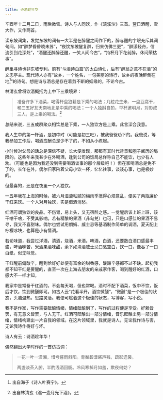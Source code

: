 ```yaml
---
title: 诗酒趁年华
---
```


辛酉年十二月二日，雨后微雪。诗人与人同饮，作《浣溪沙》三首。翌日酒醒，雪大作，又作两首。

读东坡词集，发觉东坡的词有一大半是在醉醒之间作下的，醉与醒的字眼充斥其词句间。如“醉梦昏昏晓未苏”，“夜饮东坡醒复醉，归来仿佛三更”，“醉漾轻舟，信流引到花深处”，“酒醒还醉醉还醒，一笑人间今古”，“持杯月下花前醉，休问荣枯事”。

醉里寻诗也非东坡专利。前有“斗酒诗白篇”的太白诗仙，后有“醉翁之意不在酒”的文忠亭主。现代诗人亦有“故乡，一个姓名，一句美丽的诗行，故乡的夜晚醉倒在地[^1]”的诗句。想是诗与酒总是存在着剪不断的姻缘的，不论今古。

林清玄曾将饮酒概括为上中下三乘境界：

> 准备许多下酒菜，喝得杯盘狼藉是下乘的喝法；几粒花生米、一盘豆腐干，和三五好友天南地北是中乘的喝法；一个人独斟自酌，举杯邀明月，对影成三人，是上乘的喝法。[^2]

总结来说，三五成群聚众相饮总是下乘，一人独饮方是上乘。此言深合我意。

我人生中的第一杯酒，是初中时（可能是初三吧），被我爸爸劝下的。我爸说，等我参加工作后，喝酒应酬总是少不了的，不如从小练起。

小时候对父母的话总是深信不疑，长大便发现，那都有其时代背景和圈子阅历的局限的。这些年来我甚少在外喝酒，逢到公司的饭局总佯称自己不能饮，也少有人劝。（可能也是因为我还没到需要喝酒谈事的那个层级吧！）但在家喝酒总是免不了的，长年在外，偶尔归家陪着父母小饮一杯，忆忆往事，谈谈心事，也是极妙的。

但最喜的，还是在夜里一个人独饮。

一五年我在上海的时候，被六月湿漉粘腻的梅雨季搅得心烦意乱，便买了两瓶廉价干红来饮。一个人对月独饮，实是借酒消愁。

红酒可谓独饮的良品。不伤胃，易上头，又无宿醉之感。一觉醒后该上班上班，该干啥干啥，不受其影响。若有精酿的果酒（非勾兑）也可，只是口感佳的果酒不易寻，我又不喜甜味。偶尔也尝试用朗姆、威士忌等基酒制作简单的调酒，夏天配上柠檬冰块，也算是小有情调。

若论味道，我尝过洋酒，清酒，烧酒，米酒，啤酒，白酒，还要数白酒口感最丰盛，啤酒味苦，米酒果酒味甜，余下如清酒威士忌口感空白，饮一口，像吞了一口白纸，似无味觉。

干红醒前偏酸辛，醒到恰好好处便有富余的甜香感，酸甜辛感都不过不缺。起初我都不知干红是要醒的，直至一次在上海去朋友的亲戚家作客，喝到醒好的红酒，口感大不一样才知。

我家中是常备干红酒的。不会每天喝，但也常喝。酒时不配下酒菜，饭中不饮，饭后才饮，饮到微醺即可。如古人云“花看半开，酒饮微醺”，“微醺”是一个极佳的状态，头脑温热，思路灵活。我便可趁着这个极佳的状态，写博客，写小说。

我不是作家，写作需要酝酿情绪，情绪酝酿到了，写作的过程便是享受。好赖皆罢，有无意义皆罢，与人无干。红酒可酝酿出一部分情绪，音乐酝酿出另一部分情绪，情绪构建出一片自我的领域。在这片领域里，我就是诗人，无论我作诗与否，无论我诗作得好与坏。

诗人有云：诗酒趁年华！

偶然翻出大学时作的一首仿古词：

> 一花一叶一潇湘，惜兮暮雨斜阳。青粼碧漾桨声残，疏影遗裳。
>
> 两盏淡茶入腑，半酌浅酒回肠。冷风寒棹月如羞，欺夜何妨？

[^1]: 出自海子《诗人叶赛宁》。
[^2]: 出自林清玄《温一壶月光下酒》。
